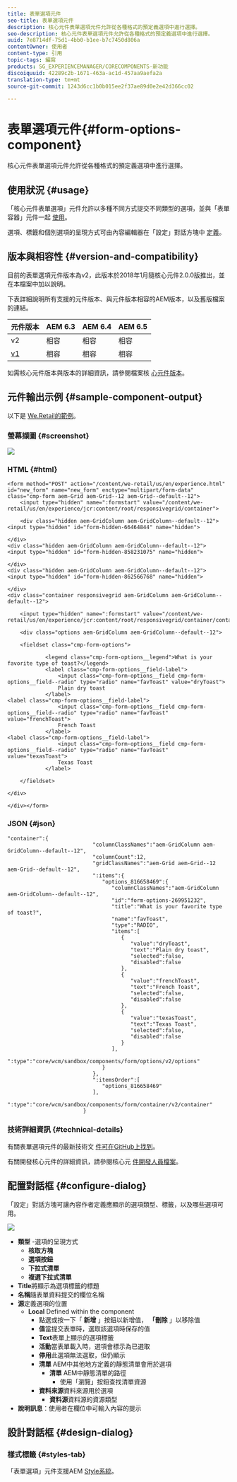 ```yaml
---
title: 表單選項元件
seo-title: 表單選項元件
description: 核心元件表單選項元件允許從各種格式的預定義選項中進行選擇。
seo-description: 核心元件表單選項元件允許從各種格式的預定義選項中進行選擇。
uuid: 7e8714df-75d1-4bb0-b1ee-b7c7450d806a
contentOwner: 使用者
content-type: 引用
topic-tags: 編寫
products: SG_EXPERIENCEMANAGER/CORECOMPONENTS-新功能
discoiquuid: 42289c2b-1671-463a-ac1d-457aa9aefa2a
translation-type: tm+mt
source-git-commit: 1243d6cc1b0b015ee2f37ae89d0e2e42d366cc02

---
```



# 表單選項元件{#form-options-component}

核心元件表單選項元件允許從各種格式的預定義選項中進行選擇。

## 使用狀況 {#usage}

「核心元件表單選項」元件允許以多種不同方式提交不同類型的選項，並與「表單容器」元件一起 [使用](form-container.md)。

選項、標籤和個別選項的呈現方式可由內容編輯器在「設定」對話方塊中 [定義](#configure-dialog)。

## 版本與相容性 {#version-and-compatibility}

目前的表單選項元件版本為v2，此版本於2018年1月隨核心元件2.0.0版推出，並在本檔案中加以說明。

下表詳細說明所有支援的元件版本、與元件版本相容的AEM版本，以及舊版檔案的連結。

| 元件版本 | AEM 6.3 | AEM 6.4 | AEM 6.5 |
|--- |--- |--- |--- |
| v2 | 相容 | 相容 | 相容 |
| [v1](form-options-v1.md) | 相容 | 相容 | 相容 |

如需核心元件版本與版本的詳細資訊，請參閱檔案核 [心元件版本](versions.md)。

## 元件輸出示例 {#sample-component-output}

以下是 [We.Retail的範例](https://helpx.adobe.com/experience-manager/6-5/sites/developing/using/we-retail.html)。

### 螢幕擷圖 {#screenshot}

![](assets/screen_shot_2018-01-12at113648.png)

### HTML {#html}

```
<form method="POST" action="/content/we-retail/us/en/experience.html" id="new_form" name="new_form" enctype="multipart/form-data" class="cmp-form aem-Grid aem-Grid--12 aem-Grid--default--12">
    <input type="hidden" name=":formstart" value="/content/we-retail/us/en/experience/jcr:content/root/responsivegrid/container">
    
    <div class="hidden aem-GridColumn aem-GridColumn--default--12">
<input type="hidden" id="form-hidden-66464844" name="hidden">

</div>
<div class="hidden aem-GridColumn aem-GridColumn--default--12">
<input type="hidden" id="form-hidden-858231075" name="hidden">

</div>
<div class="hidden aem-GridColumn aem-GridColumn--default--12">
<input type="hidden" id="form-hidden-862566768" name="hidden">

</div>
<div class="container responsivegrid aem-GridColumn aem-GridColumn--default--12">

    <input type="hidden" name=":formstart" value="/content/we-retail/us/en/experience/jcr:content/root/responsivegrid/container/container">
    
    <div class="options aem-GridColumn aem-GridColumn--default--12">

    <fieldset class="cmp-form-options">
        
            <legend class="cmp-form-options__legend">What is your favorite type of toast?</legend>
            <label class="cmp-form-options__field-label">
                <input class="cmp-form-options__field cmp-form-options__field--radio" type="radio" name="favToast" value="dryToast">
                Plain dry toast
            </label>
<label class="cmp-form-options__field-label">
                <input class="cmp-form-options__field cmp-form-options__field--radio" type="radio" name="favToast" value="frenchToast">
                French Toast
            </label>
<label class="cmp-form-options__field-label">
                <input class="cmp-form-options__field cmp-form-options__field--radio" type="radio" name="favToast" value="texasToast">
                Texas Toast
            </label>

    </fieldset>

</div>

</div></form>
```

### JSON {#json}

```
"container":{  
                           "columnClassNames":"aem-GridColumn aem-GridColumn--default--12",
                           "columnCount":12,
                           "gridClassNames":"aem-Grid aem-Grid--12 aem-Grid--default--12",
                           ":items":{  
                              "options_816658469":{  
                                 "columnClassNames":"aem-GridColumn aem-GridColumn--default--12",
                                 "id":"form-options-269951232",
                                 "title":"What is your favorite type of toast?",
                                 "name":"favToast",
                                 "type":"RADIO",
                                 "items":[  
                                    {  
                                       "value":"dryToast",
                                       "text":"Plain dry toast",
                                       "selected":false,
                                       "disabled":false
                                    },
                                    {  
                                       "value":"frenchToast",
                                       "text":"French Toast",
                                       "selected":false,
                                       "disabled":false
                                    },
                                    {  
                                       "value":"texasToast",
                                       "text":"Texas Toast",
                                       "selected":false,
                                       "disabled":false
                                    }
                                 ],
                                 ":type":"core/wcm/sandbox/components/form/options/v2/options"
                              }
                           },
                           ":itemsOrder":[  
                              "options_816658469"
                           ],
                           ":type":"core/wcm/sandbox/components/form/container/v2/container"
                        }
```

### 技術詳細資訊 {#technical-details}

有關表單選項元件的最新技術文 [件可在GitHub上找到](https://github.com/adobe/aem-core-wcm-components/blob/master/content/src/content/jcr_root/apps/core/wcm/components/form/options/v2/options)。

有關開發核心元件的詳細資訊，請參閱核心元 [件開發人員檔案](developing.md)。

## 配置對話框 {#configure-dialog}

「設定」對話方塊可讓內容作者定義應顯示的選項類型、標籤，以及哪些選項可用。

![](assets/screen_shot_2018-01-12at113153.png)

* **類型** -選項的呈現方式
   * **核取方塊**
   * **選項按鈕**
   * **下拉式清單**
   * **複選下拉式清單**
* **Title**&#x200B;將顯示為選項標籤的標題
* **名稱**&#x200B;隨表單資料提交的欄位名稱
* **源**&#x200B;定義選項的位置
   * **Local** Defined within the component
      * 點選或按一下「 **新增** 」按鈕以新增值， **「刪除** 」以移除值
      * **值**&#x200B;當提交表單時，選取該選項時保存的值
      * **Text**&#x200B;表單上顯示的選項標籤
      * **活動**&#x200B;當表單載入時，選項會標示為已選取
      * **停用**&#x200B;此選項無法選取，但仍顯示
      * **清單** AEM中其他地方定義的靜態清單會用於選項
         * **清單** AEM中靜態清單的路徑
            * 使用「瀏覽」按鈕查找清單資源
      * **資料來源**&#x200B;資料來源用於選項
         * **資料源**&#x200B;資料源的資源類型
* **說明訊息**：使用者在欄位中可輸入內容的提示

## 設計對話框 {#design-dialog}

### 樣式標籤 {#styles-tab}

「表單選項」元件支援AEM [Style系統](authoring.md#component-styling)。